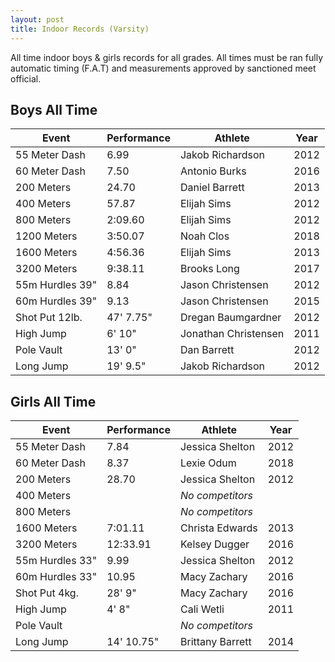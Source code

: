 ```yaml
---
layout: post
title: Indoor Records (Varsity)
---
```

All time indoor boys & girls records for all grades. All times must be ran fully automatic timing (F.A.T) and measurements approved by sanctioned meet official.

## Boys All Time

| Event           | Performance | Athlete           | Year |
| --------------- | ----------- | ----------------- | ---- |
| 55 Meter Dash   | 6.99        | Jakob Richardson     | 2012 |
| 60 Meter Dash   | 7.50        | Antonio Burks      | 2016 |
| 200 Meters      | 24.70       | Daniel Barrett     | 2013 |
| 400 Meters      | 57.87     | Elijah Sims      | 2012 |
| 800 Meters      | 2:09.60     | Elijah Sims      | 2012 |
| 1200 Meters      | 3:50.07     | Noah Clos      | 2018 |
| 1600 Meters     | 4:56.36     | Elijah Sims      | 2013 |
| 3200 Meters     | 9:38.11    | Brooks Long       | 2017 |
| 55m Hurdles 39" | 8.84       | Jason Christensen   | 2012 |
| 60m Hurdles 39" | 9.13       | Jason Christensen   | 2015 |
| Shot Put 12lb.  | 47' 7.75"      | Dregan Baumgardner     | 2012 |
| High Jump       | 6' 10"       | Jonathan Christensen | 2011 |
| Pole Vault      | 13' 0"       | Dan Barrett       | 2012 |
| Long Jump       | 19' 9.5"      | Jakob Richardson       | 2012 |

## Girls All Time

| Event           | Performance | Athlete          | Year |
| --------------- | ----------- | ---------------- | ---- |
| 55 Meter Dash   | 7.84        | Jessica Shelton  | 2012 |
| 60 Meter Dash   | 8.37        | Lexie Odum     | 2018 |
| 200 Meters      | 28.70       | Jessica Shelton | 2012 |
| 400 Meters      |      | _No competitors_      |  |
| 800 Meters      |             | _No competitors_ |      |
| 1600 Meters     | 7:01.11       | Christa Edwards |   2013   |
| 3200 Meters     | 12:33.91    | Kelsey Dugger    | 2016 |
| 55m Hurdles 33" | 9.99        | Jessica Shelton  | 2012 |
| 60m Hurdles 33" | 10.95       | Macy Zachary     | 2016 |
| Shot Put 4kg.   | 28' 9"     | Macy Zachary       | 2016 |
| High Jump       | 4' 8"       | Cali Wetli       | 2011 |
| Pole Vault      |        | _No competitors_     |  |
| Long Jump       | 14' 10.75"      | Brittany Barrett     | 2014 |
